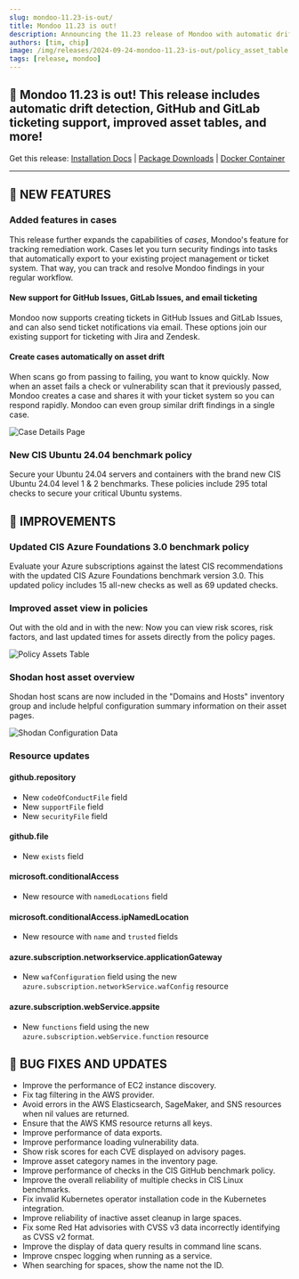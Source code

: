 ```yaml
---
slug: mondoo-11.23-is-out/
title: Mondoo 11.23 is out!
description: Announcing the 11.23 release of Mondoo with automatic drift detection, GitHub and GitLab ticketing support, improved asset tables, and more!
authors: [tim, chip]
image: /img/releases/2024-09-24-mondoo-11.23-is-out/policy_asset_table.png
tags: [release, mondoo]
---
```


## 🥳 Mondoo 11.23 is out! This release includes automatic drift detection, GitHub and GitLab ticketing support, improved asset tables, and more!

Get this release: [Installation Docs](https://mondoo.com/docs/cnspec/) | [Package Downloads](https://releases.mondoo.com/cnspec/) | [Docker Container](https://hub.docker.com/r/mondoo/cnspec)

---

## 🎉 NEW FEATURES

### Added features in cases

This release further expands the capabilities of _cases_, Mondoo's feature for tracking remediation work. Cases let you turn security findings into tasks that automatically export to your existing project management or ticket system. That way, you can track and resolve Mondoo findings in your regular workflow.

#### New support for GitHub Issues, GitLab Issues, and email ticketing

Mondoo now supports creating tickets in GitHub Issues and GitLab Issues, and can also send ticket notifications via email. These options join our existing support for ticketing with Jira and Zendesk.

#### Create cases automatically on asset drift

When scans go from passing to failing, you want to know quickly. Now when an asset fails a check or vulnerability scan that it previously passed, Mondoo creates a case and shares it with your ticket system so you can respond rapidly. Mondoo can even group similar drift findings in a single case.

![Case Details Page](/img/releases/2024-09-24-mondoo-11.23-is-out/case_details.png)

### New CIS Ubuntu 24.04 benchmark policy

Secure your Ubuntu 24.04 servers and containers with the brand new CIS Ubuntu 24.04 level 1 & 2 benchmarks. These policies include 295 total checks to secure your critical Ubuntu systems.

## 🧹 IMPROVEMENTS

### Updated CIS Azure Foundations 3.0 benchmark policy

Evaluate your Azure subscriptions against the latest CIS recommendations with the updated CIS Azure Foundations benchmark version 3.0. This updated policy includes 15 all-new checks as well as 69 updated checks.

### Improved asset view in policies

Out with the old and in with the new: Now you can view risk scores, risk factors, and last updated times for assets directly from the policy pages.

![Policy Assets Table](/img/releases/2024-09-24-mondoo-11.23-is-out/policy_asset_table.png)

### Shodan host asset overview

Shodan host scans are now included in the "Domains and Hosts" inventory group and include helpful configuration summary information on their asset pages.

![Shodan Configuration Data](/img/releases/2024-09-24-mondoo-11.23-is-out/shodan_asset.png)

### Resource updates

#### github.repository

- New `codeOfConductFile` field
- New `supportFile` field
- New `securityFile` field

#### github.file

- New `exists` field

#### microsoft.conditionalAccess

- New resource with `namedLocations` field

#### microsoft.conditionalAccess.ipNamedLocation

- New resource with `name` and `trusted` fields

#### azure.subscription.networkservice.applicationGateway

- New `wafConfiguration` field using the new `azure.subscription.networkService.wafConfig` resource

#### azure.subscription.webService.appsite

- New `functions` field using the new `azure.subscription.webService.function` resource

## 🐛 BUG FIXES AND UPDATES

- Improve the performance of EC2 instance discovery.
- Fix tag filtering in the AWS provider.
- Avoid errors in the AWS Elasticsearch, SageMaker, and SNS resources when nil values are returned.
- Ensure that the AWS KMS resource returns all keys.
- Improve performance of data exports.
- Improve performance loading vulnerability data.
- Show risk scores for each CVE displayed on advisory pages.
- Improve asset category names in the inventory page.
- Improve performance of checks in the CIS GitHub benchmark policy.
- Improve the overall reliability of multiple checks in CIS Linux benchmarks.
- Fix invalid Kubernetes operator installation code in the Kubernetes integration.
- Improve reliability of inactive asset cleanup in large spaces.
- Fix some Red Hat advisories with CVSS v3 data incorrectly identifying as CVSS v2 format.
- Improve the display of data query results in command line scans.
- Improve cnspec logging when running as a service.
- When searching for spaces, show the name not the ID.
